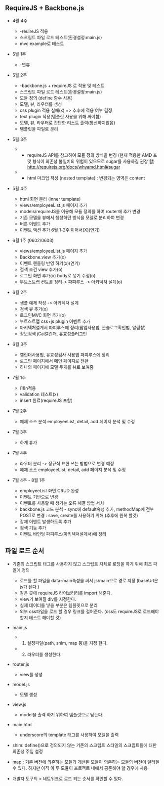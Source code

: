 ## RequireJS + Backbone.js ##
* 4월 4주 
  * -reuireJS 적용
  * 스크립트 파일 로드 테스트(환경설정:main.js) 
  * mvc example로 테스트 

* 5월 1주 
  * -연휴 

* 5월 2주
  * -backbone.js + requireJS 로 적용 및 테스트 
  * 스크립트 파일 로드 테스트(환경설정:main.js)
  * 모듈 정의 (define 함수 사용) 
  * 모델, 뷰, 라우터를 생성 
  * css plugin 적용 실패(x) => 추후에 적용 여부 결정
  * text plugin 적용(템플릿 사용을 위해 써야함)
  * 모델, 뷰, 라우터로 간단한 리스트 출력(통신하지않음)  
  * 템플릿을 파일로 분리 

* 5월 3주
  * - requireJS API를 참고하여 모듈 정의 방식을 변경  (현재 적용한 AMD 포맷 형식이 의존성 불일치의 위험이 있으므로 sugar를 사용하길 권장 함)  http://requirejs.org/docs/whyamd.html#sugar 
  * - html 마크업 작성 (nested template) : 변경되는 영역은 content

* 5월 4주
  * html 화면 분리 (inner template)
  * views/employeeList.js 페이지 추가
  * models/requireJS를 이용해 모듈 정의를 하여 router에 추가 변경
  * 기존 모델을 뷰에서 생성하던 방식을 모델로 분리하여 변경   
  * 버튼 이벤트 추가 
  * 이벤트 액션 추가 6월 1-2주 이어서(X)(연기)

* 6월 1주 (0602/0603)
  * views/employeeList.js 페이지 추가
  * Backbone.view 추가(o)
  * 이벤트 핸들링 반영 하기(x)(연기)
  * 검색 조건 view 추가(o)
  * 로그인 화면 추가(o) body로 넣기 수정(o)
  * 부트스트랩 컨트롤 정리-> 파피루스 -> 아키텍쳐 설계(o) 

* 6월 2주
  * 샘플 예제 작성 -> 아키텍쳐 설계
  * 검색 뷰 추가(o)
  * 로그인MVC 화면 추가(o)
  * 부트스트랩 css+js plugin 이벤트 추가
  * 아키텍쳐설계서 파피루스에 정리(팝업사용법, 콘솔로그확인법, 알림창)
  * 정보검색  jCal캘린더, 유효성플러그인

* 6월 3주
  * 캘린더사용법, 유효성검사 사용법 파피루스에 정리
  * 로그인 페이지에서 메인 페이지로 전환 
  * 하나의 페이지에 모델 두개를 뷰로 보여줌 

* 7월 1주
  * i18n적용
  * validation 테스트(x)
  * insert 완료(requireJS 포함)

* 7월 2주 
  * 예제 소스 분석 employeeList, detail, add 페이지 분석 및 수정

* 7월 3주
  * 하계 휴가

* 7월 4주
  * 라우터 분리 -> 정규식 표현 쓰는 방법으로 변경 예정
  * 예제 소스 employeeList, detail, add 페이지 분석 및 수정

* 7월 4주 - 8월 1주
  * employeeList 화면 CRUD 완성
  * 이벤트 기반으로 변경
  * 이벤트를 사용할 때 생기는 오류 해결 방법 서치
  * backbone.js 코드 분석 - sync에 default속성 추가, methodMap에 전부 POST로 변경 : save, create를 사용하기 위해 (추후에 원복 할것) 
  * 강제 이벤트 발생하도록 추가
  * 검색 기능 추가 
  * 이벤트 바인딩 파피루스(아키텍쳐설계서)에 정리
 

## 파일 로드 순서 ## 
* 기존의 스크립트 태그를 사용하지 않고 스크립트 자체로 로딩을 하기 위해 최초 파일에 정의 
  * 로드를  할 파일을 data-main속성을 써서 js/main으로 경로 지정  (baseUrl은 js가 된다.) 
  * 같은 곳에 requireJS 라이브러리를 import 해준다. 
  * view가 보여질 div를 지정한다. 
  * 실제 데이터를 넣을 부분은 템플릿으로 분리
  * 외부 css파일을 로드 할 경우 링크를 걸어준다. (css도 requireJS로 로드해야 할지 테스트 해야할 것)

* main.js 
  * 1. 설정파일(path, shim, map 등)을 지정 한다.
  * 2. 라우터를 생성한다. 

* router.js
  * view를 생성

* model.js
  * 모델 생성 

* view.js
  * model을 출력 하기 위하여 탬플릿으로 담는다. 

* main.html
  * underscore의 template 태그를 사용하여 모델을 출력

* shim:  define()으로 정의되지 않는 기존의 스크립트 스타일의 스크립트들에 대한 의존성 주입 설정

* map :  기존 버전에 의존하는 모듈과 개선된 모듈이 의존하는 모듈의 버전이 달라질 수 있다. 하지만 아직 이 두 모듈이 프로젝트 내에서 공존해야 할 경우에 사용

* 개발자 도구의 > 네트워크로 로드 되는 순서를 확인할 수 있다.





 










  







